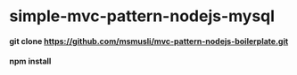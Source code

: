 # simple-mvc-pattern-nodejs-mysql

#### git clone https://github.com/msmusli/mvc-pattern-nodejs-boilerplate.git
#### npm install
